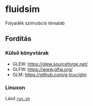 # fluidsim
Folyadék szimuláció témalab

## Fordítás

### Külső könyvtárak

- GLEW: https://glew.sourceforge.net/
- GLFW: https://www.glfw.org/
- GLM: https://github.com/g-truc/glm

### Linuxon

Lásd [`run.sh`](run.sh)
